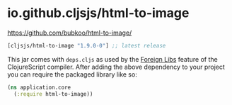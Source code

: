 # io.github.cljsjs/html-to-image

https://github.com/bubkoo/html-to-image/

[](dependency)
```clojure
[cljsjs/html-to-image "1.9.0-0"] ;; latest release
```
[](/dependency)

This jar comes with `deps.cljs` as used by the [Foreign Libs][flibs] feature
of the ClojureScript compiler. After adding the above dependency to your project
you can require the packaged library like so:

```clojure
(ns application.core
  (:require html-to-image))
```

[flibs]: https://clojurescript.org/reference/packaging-foreign-deps
